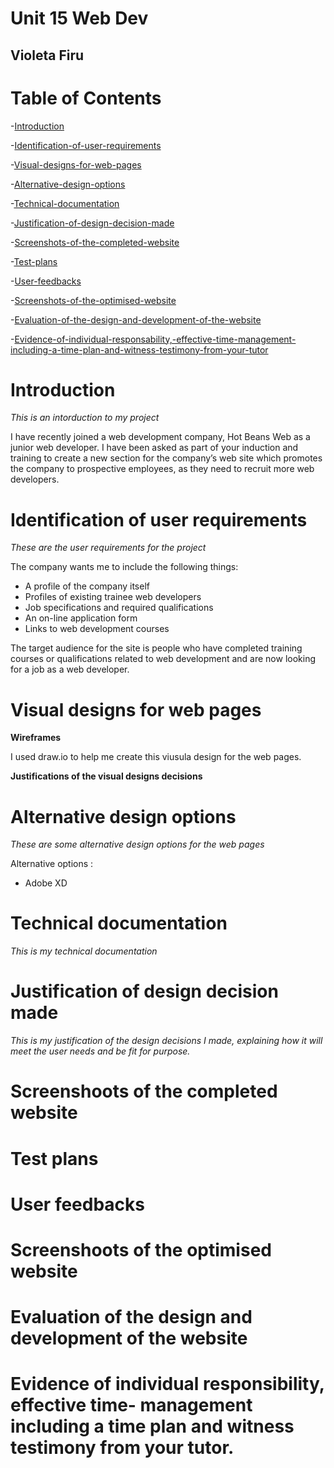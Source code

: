 # Unit 15 Web Dev
## Violeta Firu

# Table of Contents
-[Introduction](#introduction)

-[Identification-of-user-requirements](#Identification-of-user-requirements)

-[Visual-designs-for-web-pages](#visual-designs-for-web-pages)

-[Alternative-design-options](#alternative-design-options)

-[Technical-documentation](#technical-documentation)

-[Justification-of-design-decision-made](#justification-of-design-decision-made)

-[Screenshots-of-the-completed-website](#screenshots-of-the-completed-website)

-[Test-plans](#test-plans)

-[User-feedbacks](#user-feedbacks)

-[Screenshots-of-the-optimised-website](#screenshots-of-the-optimised-website)

-[Evaluation-of-the-design-and-development-of-the-website](#evaluation-of-the-design-and-development-of-the-website)

-[Evidence-of-individual-responsability,-effective-time-management-including-a-time-plan-and-witness-testimony-from-your-tutor](#evidence-of-individual-responsability,-effective-time-management-including-a-time-management-and-witness-testimony-from-your-tutor)

# Introduction
*This is an intorduction to my project*

I have recently joined a web development company, Hot Beans Web as a junior web developer. I have been asked as part of your induction and training to create a new section for the company’s web site which promotes the company to prospective employees, as they need to recruit more web developers.


# Identification of user requirements 
*These are the user requirements for the project*

The company wants me to include the following things:

- A profile of the company itself
- Profiles of existing trainee web developers
- Job specifications and required qualifications
- An on-line application form
- Links to web development courses

The target audience for the site is people who have completed training courses or qualifications related to web development and are now looking for a job as a web developer.


# Visual designs for web pages
**Wireframes**

I used draw.io to help me create this viusula design for the web pages.

**Justifications of the visual designs decisions**


# Alternative design options
*These are some alternative design options for the web pages*

Alternative options : 
- Adobe XD
  

# Technical documentation
*This is my technical documentation*


# Justification of design decision made
*This is my justification of the design decisions I  made, explaining how it will meet the user needs and be fit for purpose.*

# Screenshoots of the completed website

# Test plans


# User feedbacks 


# Screenshoots of the optimised website


# Evaluation of the design and development of the website


# Evidence of individual responsibility, effective time- management including a time plan and witness testimony from your tutor.






